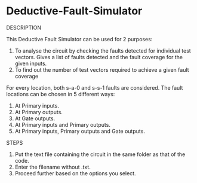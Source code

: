 # Deductive-Fault-Simulator
DESCRIPTION

This Deductive Fault Simulator can be used for 2 purposes:
  1. To analyse the circuit by checking the faults detected for individual test vectors. Gives a list of faults detected and the fault coverage for the given inputs.
  2. To find out the number of test vectors required to achieve a given fault coverage

For every location, both s-a-0 and s-s-1 faults are considered. The fault locations can be chosen in 5 different ways:
  1. At Primary inputs.
  2. At Primary outputs.
  3. At Gate outputs.
  4. At Primary inputs and Primary outputs.
  5. At Primary inputs, Primary outputs and Gate outputs.

STEPS

1. Put the text file containing the circuit in the same folder as that of the code.
2. Enter the filename without .txt.
3. Proceed further based on the options you select.
